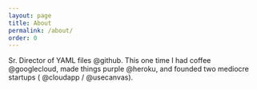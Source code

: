 ```yaml
---
layout: page
title: About
permalink: /about/
order: 0
---
```

Sr. Director of YAML files @github. This one time I had coffee @googlecloud, made things purple @heroku, and founded two mediocre startups ( @cloudapp / @usecanvas).